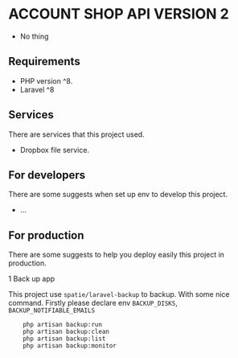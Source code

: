 # ACCOUNT SHOP API VERSION 2

- No thing

## Requirements

- PHP version ^8.
- Laravel ^8

## Services

There are services that this project used.

- Dropbox file service.

## For developers

There are some suggests when set up env to develop this project.

- ...
  
## For production

There are some suggests to help you deploy easily this project in production.

1 Back up app

This project use `spatie/laravel-backup` to backup. With some nice command.
Firstly please declare env `BACKUP_DISKS`, `BACKUP_NOTIFIABLE_EMAILS`

``` command
    php artisan backup:run
    php artisan backup:clean
    php artisan backup:list
    php artisan backup:monitor
```
